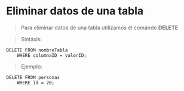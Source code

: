 # Eliminar datos de una tabla

> Para eliminar datos de una tabla 
> utilizamos el comando **DELETE**

> Sintáxis: 

    DELETE FROM nombreTabla  
        WHERE columnaID = valorID; 

> Ejemplo:  

    DELETE FROM personas  
        WHERE id = 20;

